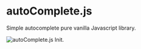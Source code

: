 # autoComplete.js
Simple autocomplete pure vanilla Javascript library.

![autoComplete.js Init.](./README/img/autoComplete.png "autoComplete.js Init.")